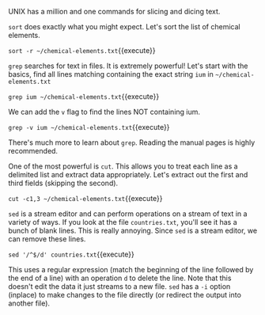 UNIX has a million and one commands for slicing and dicing text.

`sort` does exactly what you might expect.  Let's sort the list of chemical elements.

`sort -r ~/chemical-elements.txt`{{execute}}

`grep` searches for text in files. It is extremely powerful! Let's start with the basics, find all lines matching containing the exact string `ium` in `~/chemical-elements.txt`

`grep ium ~/chemical-elements.txt`{{execute}}

We can add the `v` flag to find the lines NOT containing ium.

`grep -v ium ~/chemical-elements.txt`{{execute}}

There's much more to learn about `grep`. Reading the manual pages is highly recommended.

One of the most powerful is `cut`. This allows you to treat each line as a delimited list and extract data appropriately. Let's extract out the first and third fields (skipping the second).

`cut -c1,3 ~/chemical-elements.txt`{{execute}}

`sed` is a stream editor and can perform operations on a stream of text in a variety of ways.  If you look at the file `countries.txt`, you'll see it has a bunch of blank lines. This is really annoying. Since `sed` is a stream editor, we can remove these lines.

`sed '/^$/d' countries.txt`{{execute}}

This uses a regular expression (match the beginning of the line followed by the end of a line) with an operation `d` to delete the line. Note that this doesn't edit the data it just streams to a new file. `sed` has a `-i` option (inplace) to make changes to the file directly (or redirect the output into another file).

